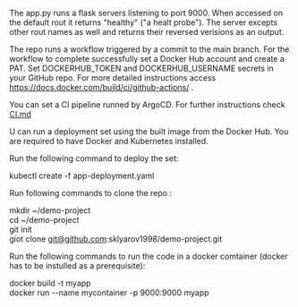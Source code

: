 The app.py runs a flask servers listening to port 9000. When accessed on the default rout it returns "healthy" ("a healt probe"). The server  excepts other rout names as well and returns their reversed verisions as an output. 

The repo runs a workflow triggered by a commit to the main branch. For the workflow to complete successfully set a Docker Hub account and create a PAT. Set DOCKERHUB_TOKEN and DOCKERHUB_USERNAME secrets in your GitHub repo. For more detailed instructions access https://docs.docker.com/build/ci/github-actions/ .

You can set a CI pipeline runned by ArgoCD. For further instructions check [CI.md](./CI.md) 



U can run a deployment set using the built image from the Docker Hub. You are required to have Docker and Kubernetes installed. 

Run the following command to deploy the set:

kubectl create -f app-deployment.yaml


Run following commands to clone the repo :

mkdir ~/demo-project<br>
cd ~/demo-project<br>
git init<br>
giot clone git@github.com:sklyarov1998/demo-project.git<br>

Run the following commands to run the code in a docker comtainer (docker has to be instulled as a prerequisite):

docker build -t myapp<br>
docker run --name mycontainer -p 9000:9000 myapp
